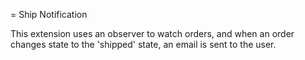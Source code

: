 = Ship Notification

This extension uses an observer to watch orders, and when an order changes state to the 'shipped' state, an email is sent to the user.


